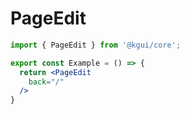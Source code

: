 # PageEdit

```jsx
import { PageEdit } from '@kgui/core';

export const Example = () => {
  return <PageEdit
    back="/"
  />
}
```